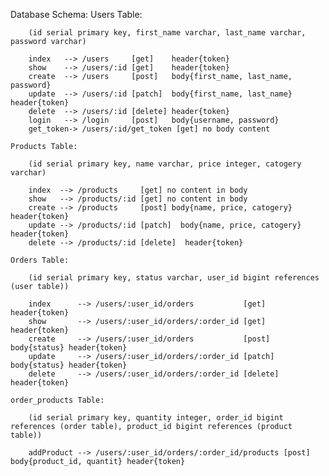Database Schema:
    Users Table:

        (id serial primary key, first_name varchar, last_name varchar, password varchar)

        index   --> /users     [get]    header{token}
        show    --> /users/:id [get]    header{token}
        create  --> /users     [post]   body{first_name, last_name, password}
        update  --> /users/:id [patch]  body{first_name, last_name} header{token}
        delete  --> /users/:id [delete] header{token}
        login   --> /login     [post]   body{username, password}
        get_token-> /users/:id/get_token [get] no body content
        
    Products Table:

        (id serial primary key, name varchar, price integer, catogery varchar)

        index  --> /products     [get] no content in body
        show   --> /products/:id [get] no content in body
        create --> /products     [post] body{name, price, catogery} header{token}
        update --> /products/:id [patch]  body{name, price, catogery} header{token}
        delete --> /products/:id [delete]  header{token}

    Orders Table:

        (id serial primary key, status varchar, user_id bigint references (user table))

        index      --> /users/:user_id/orders           [get] header{token}
        show       --> /users/:user_id/orders/:order_id [get] header{token}
        create     --> /users/:user_id/orders           [post] body{status} header{token}
        update     --> /users/:user_id/orders/:order_id [patch] body{status} header{token}
        delete     --> /users/:user_id/orders/:order_id [delete] header{token}

    order_products Table:

        (id serial primary key, quantity integer, order_id bigint references (order table), product_id bigint references (product table))

        addProduct --> /users/:user_id/orders/:order_id/products [post] body{product_id, quantit} header{token}


